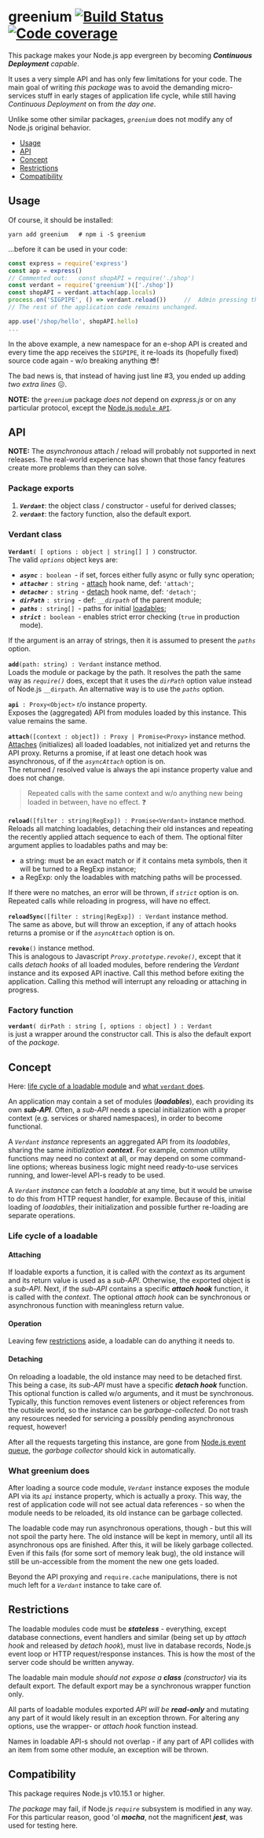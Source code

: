 # greenium [![Build Status](https://travis-ci.org/valango/verdant.svg?branch=master)](https://travis-ci.org/valango/verdant) [![Code coverage](https://codecov.io/gh/valango/verdant/branch/master/graph/badge.svg)](https://codecov.io/gh/valango/verdant)

This package makes your Node.js app evergreen by
becoming _**Continuous Deployment** capable_.

It uses a very simple API and has only few limitations for your code.
The main goal of writing _this package_ was to avoid the demanding micro-services stuff
in early stages of application life cycle, while still having _Continuous Deployment_ on
from _the day one_.

Unlike some other similar packages, _`greenium`_ does not modify any of Node.js
original behavior.

* [Usage](#usage)
* [API](#api)
* [Concept](#concept)
* [Restrictions](#restrictions)
* [Compatibility](#compatibility)

## Usage
Of course, it should be installed:

```
yarn add greenium   # npm i -S greenium
```
...before it can be used in your code:

```javascript
const express = require('express')
const app = express()
// Commented out:   const shopAPI = require('./shop')
const verdant = require('greenium')(['./shop']) 
const shopAPI = verdant.attach(app.locals)
process.on('SIGPIPE', () => verdant.reload())     //  Admin pressing the "red button".
// The rest of the application code remains unchanged.

app.use('/shop/hello', shopAPI.hello)
...
```

In the above example, a new namespace for an e-shop API is created and every time
the app receives the `SIGPIPE`, it re-loads its (hopefully fixed) source code again - w/o breaking anything 😎! 

The bad news is, that instead of having just line #3, you ended up adding _two extra lines_ 😖.

**NOTE:** the _`greenium`_ package _does not_ depend on _express.js_ or on any particular
protocol, except the 
[Node.js `module API`](https://nodejs.org/dist/latest-v14.x/docs/api/modules.html#modules_the_module_scope).

## API
**NOTE:** The _asynchronous_ attach / reload will probably not supported in next releases.
The real-world experience has shown that those fancy features create more problems than
they can solve.

### Package exports
   1. _**`Verdant`**_: the object class / constructor - useful for derived classes;
   1. **_`verdant`_**: the factory function, also the default export.
   
### Verdant class

**`Verdant`**`( [ options : object | string[] ] )` constructor.<br />
The valid _`options`_ object keys are:
   - **_`async`_** `: boolean `- if set, forces either fully async or fully sync operation;
   - **_`attacher`_** `: string `- [attach](#attaching) hook name, def: `'attach'`;
   - **_`detacher`_** `: string `- [detach](#detaching) hook name, def: `'detach'`;
   - **_`dirPath`_** `: string `- def: _`__dirpath`_ of the parent module;
   - **_`paths`_** `: string[] `- paths for initial [loadables](#concept);
   - **_`strict`_** `: boolean `- enables strict error checking (`true` in production mode).

If the argument is an array of strings, then it is assumed to present the _`paths`_ option.

**`add`**`(path: string) : Verdant` instance method.<br />
Loads the module or package by the path. It resolves the path the same way as _`require()`_
does, except that it uses the _`dirPath`_ option value instead of Node.js `__dirpath`.
An alternative way is to use the _`paths`_ option.

**`api`**` : Proxy<Object>` r/o instance property.<br />
Exposes the (aggregated) API from modules loaded by this instance. This value
remains the same.

**`attach`**`([context : object]) : Proxy | Promise<Proxy>` instance method.<br />
[Attaches](#attaching) (initializes) all loaded loadables, not initialized yet and
returns the API proxy. Returns a promise, if at least one detach hook was asynchronous,
of if the _`asyncAttach`_ option is on.<br />
The returned / resolved value is always the api instance property value and does not change.

> Repeated calls with the same context and w/o anything new being loaded in between,
have no effect. ❓

**`reload`**`([filter : string|RegExp]) : Promise<Verdant>`
instance method.<br />
Reloads all matching loadables, detaching their old instances and repeating the recently
applied attach sequence to each of them.
The optional filter argument applies to loadables paths and may be:
   - a string: must be an exact match or if it contains meta symbols,
   then it will be turned to a RegExp instance;
   - a RegExp: only the loadables with matching paths will be processed.
   
If there were no matches, an error will be thrown, if _`strict`_ option is on.
Repeated calls while reloading in progress, will have no effect.

**`reloadSync`**`([filter : string|RegExp]) : Verdant` instance method.<br />
The same as above, but will throw an exception, if any of attach hooks returns a promise
or if the _`asyncAttach`_ option is on.

**`revoke`**`()` instance method.<br />
This is analogous to Javascript _`Proxy.prototype.revoke()`_, except that it calls
_detach hooks_ of all loaded modules, before rendering the _Verdant_ instance
and its exposed API inactive. Call this method before exiting the application.
Calling this method will interrupt any reloading or attaching in progress.

### Factory function
**`verdant`**`( dirPath : string [, options : object] ) : Verdant`<br />
is just a wrapper around the constructor call. This is also the default export
of the _package_.

## Concept
Here: [life cycle of a loadable module](#life-cycle-of-a-loadable) and 
[what `verdant` does](#what-verdant-does).

An application may contain a set of modules (_**loadables**_), each providing its
own _**sub-API**_.
Often, a _sub-API_ needs a special initialization with a proper context
(e.g. services or shared namespaces), in order to become functional.

A _`Verdant` instance_ represents an aggregated API from its _loadables_,
sharing the same _initialization **context**_. For example, common utility functions
may need no context at all, or may depend on some command-line options;
whereas business logic might need ready-to-use services running, and lower-level
API-s ready to be used.

A _`Verdant` instance_ can fetch a _loadable_ at any time, but it would be unwise
to do this from HTTP request handler, for example. Because of this, initial loading
of _loadables_, their initialization and possible further re-loading are separate operations.

### Life cycle of a loadable
#### Attaching
If loadable exports a function, it is called with the _context_ as
its argument and its return value is used as a _sub-API_. Otherwise, the exported
object is a _sub-API_. Next, if the _sub-API_ contains a specific **_attach hook_**
function, it is called with the _context_. The optional _attach hook_
can be synchronous or asynchronous function with meaningless return value.

#### Operation
Leaving few [restrictions](#restrictions) aside, a loadable can do anything it needs to. 

#### Detaching
On reloading a loadable, the old instance may need to be detached first.
This being a case, its _sub-API_ must have a specific **_detach hook_** function.
This optional function is called w/o arguments, and it must be synchronous.
Typically, this function removes event listeners or object references from
the outside world, so the instance can be _garbage-collected_. Do not
trash any resources needed for servicing a possibly pending asynchronous request, however!

After all the requests targeting this instance, are gone
from [Node.js event queue](https://nodejs.dev/learn/the-nodejs-event-loop), 
the _garbage collector_ should kick in automatically.

### What greenium does
After loading a source code module, _`Verdant`_ instance exposes the module API
via its _`api`_ instance property, which is actually a proxy. This way, the rest of
application code will not see actual data references - so when the module
needs to be reloaded, its old instance can be garbage collected.

The loadable code may run asynchronous operations, though - but this will not
spoil the party here. The old instance will be kept in memory, until all its
asynchronous ops are finished. After this, it will be likely garbage collected.
Even if this fails (for some sort of memory leak bug), the old instance will
still be un-accessible from the moment the new one gets loaded.

Beyond the API proxying and `require.cache` manipulations, there is not much
left for a _`Verdant`_ instance to take care of.

## Restrictions
The loadable modules code must be _**stateless**_ - everything, except database connections,
event handlers and similar (being set up by _attach hook_ and released by _detach hook_),
must live in database records, Node.js event loop or HTTP request/response instances.
This is how the most of the server code should be written anyway.

The loadable main module _should not expose a **class** (constructor)_ via its default export.
The default export may be a synchronous wrapper function only.

All parts of loadable modules exported _API will be **read-only**_ and mutating
any part of it would likely result in an exception thrown. For altering any options,
use the wrapper- or _attach hook_ function instead.

Names in loadable API-s should not overlap - if any part of API collides with an item from
some other module, an exception will be thrown.

## Compatibility
This package requires Node.js v10.15.1 or higher.

_The package_ may fail, if Node.js _`require`_ subsystem is modified in any way.
For this particular reason, good 'ol _**mocha**_, not the magnificent _**jest**_, 
was used for testing here.
